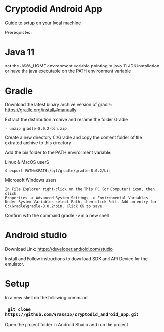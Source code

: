 # Cryptodid Android App
  
  Guide to setup on your local machine
  
  Prerequistes: 

Java 11
=========
  set the JAVA_HOME environment variable pointing to java 11 JDK installation or have the java executable on the PATH environment variable

Gradle
=============
  Download the latest binary archive version of gradle: https://gradle.org/install/#manually
  
  Extract the distribution archive and rename the folder Gradle
    
    - unzip gradle-8.0.2-bin.zip
  
  Create a new directory C:\Gradle and copy the content folder of the extrated archive to this directory
  
  Add the bin folder to the PATH environment variable:
      
  Linux & MacOS userS
      
    $ export PATH=$PATH:/opt/gradle/gradle-8.0.2/bin

  Microsoft Windows users
      
    In File Explorer right-click on the This PC (or Computer) icon, then click 
    Properties -> Advanced System Settings -> Environmental Variables.
    Under System Variables select Path, then click Edit. Add an entry for C:\Gradle\gradle-8.0.2\bin. Click OK to save.

  Confirm with the command gradle -v in a new shell
    
Android studio
================
  Download Link: https://developer.android.com/studio
  
  Install and Follow instructions to download SDK and API Device for the emulator.
    
Setup
================
  
  In a new shell do the following command
  ### ` git clone https://github.com/Grass15/cryptodid_android_app.git`
  
  Open the project folder in Android Studio and run the project
  
